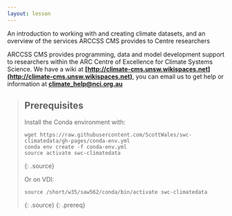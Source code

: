 ```yaml
---
layout: lesson
---
```


An introduction to working with and creating climate datasets, and an overview
of the services ARCCSS CMS provides to Centre researchers

ARCCSS CMS provides programming, data and model development support to
researchers within the ARC Centre of Excellence for Climate Systems Science. We
have a wiki at
**[http://climate-cms.unsw.wikispaces.net](http://climate-cms.unsw.wikispaces.net)**,
you can email us to get help or information at **climate_help@nci.org.au**

> ## Prerequisites
> Install the Conda environment with:
>
> ~~~
> wget https://raw.githubusercontent.com/ScottWales/swc-climatedata/gh-pages/conda-env.yml
> conda env create -f conda-env.yml
> source activate swc-climatedata
> ~~~
> {: .source}
>
> Or on VDI:
>
> ~~~
> source /short/w35/saw562/conda/bin/activate swc-climatedata
> ~~~
> {: .source}
{: .prereq}
